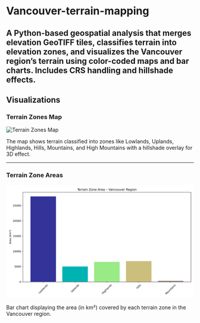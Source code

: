 # Vancouver-terrain-mapping
A Python-based geospatial analysis that merges elevation GeoTIFF tiles, classifies terrain into elevation zones, and visualizes the Vancouver region’s terrain using color-coded maps and bar charts. Includes CRS handling and hillshade effects.
---

## Visualizations

### Terrain Zones Map

![Terrain Zones Map](terrain_map.png)

The map shows terrain classified into zones like Lowlands, Uplands, Highlands, Hills, Mountains, and High Mountains with a hillshade overlay for 3D effect.

---

### Terrain Zone Areas

![Terrain Zone Areas](terrain_area.png)

Bar chart displaying the area (in km²) covered by each terrain zone in the Vancouver region.

```bash
